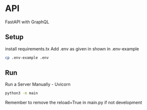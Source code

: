 # API

FastAPI with GraphQL

## Setup

install requirements.tx
Add .env as given in shown in .env-example

```bash
cp .env-example .env
```


## Run

Run a Server Manually - Uvicorn

```bash
python3 -m main
```

Remember to remove the reload=True in main.py if not development
